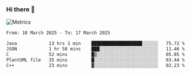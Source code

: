 ### Hi there 👋

![Metrics](https://github.com/radoapx/radoapx/blob/main/github-metrics.svg)

<!--START_SECTION:waka-->

```txt
From: 10 March 2025 - To: 17 March 2025

Java            13 hrs 1 min    ███████████████████░░░░░░   75.72 %
JSON            1 hr 58 mins    ███░░░░░░░░░░░░░░░░░░░░░░   11.46 %
C               52 mins         █▒░░░░░░░░░░░░░░░░░░░░░░░   05.05 %
PlantUML file   35 mins         █░░░░░░░░░░░░░░░░░░░░░░░░   03.44 %
C++             23 mins         ▓░░░░░░░░░░░░░░░░░░░░░░░░   02.23 %
```

<!--END_SECTION:waka-->

<!--
**radoapx/radoapx** is a ✨ _special_ ✨ repository because its `README.md` (this file) appears on your GitHub profile.

Here are some ideas to get you started:

- 🔭 I’m currently working on ...
- 🌱 I’m currently learning ...
- 👯 I’m looking to collaborate on ...
- 🤔 I’m looking for help with ...
- 💬 Ask me about ...
- 📫 How to reach me: ...
- 😄 Pronouns: ...
- ⚡ Fun fact: ...
-->
